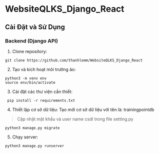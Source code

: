 # WebsiteQLKS_Django_React
## Cài Đặt và Sử Dụng
### Backend (Django API)

1. Clone repository:   
```
git clone https://github.com/thanhlemm/WebsiteQLKS_Django_React
```

2. Tạo và kích hoạt môi trường ảo:
```
python3 -m venv env
source env/bin/activate
```

3. Cài đặt các thư viện cần thiết:
```
 pip install -r requirements.txt
```

4. Thiết lập cơ sở dữ liệu: Tạo mới cơ sở dữ liệu với tên là: trainingpointdb
>Cập nhật mật khẩu và user name csdl trong file setting.py

```
python3 manage.py migrate
```

5. Chạy server:
```
python3 manage.py runserver
```
